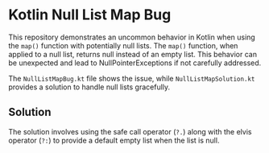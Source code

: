 # Kotlin Null List Map Bug

This repository demonstrates an uncommon behavior in Kotlin when using the `map()` function with potentially null lists.  The `map()` function, when applied to a null list, returns null instead of an empty list. This behavior can be unexpected and lead to NullPointerExceptions if not carefully addressed.

The `NullListMapBug.kt` file shows the issue, while `NullListMapSolution.kt` provides a solution to handle null lists gracefully.

## Solution
The solution involves using the safe call operator (`?.`) along with the elvis operator (`?:`) to provide a default empty list when the list is null.